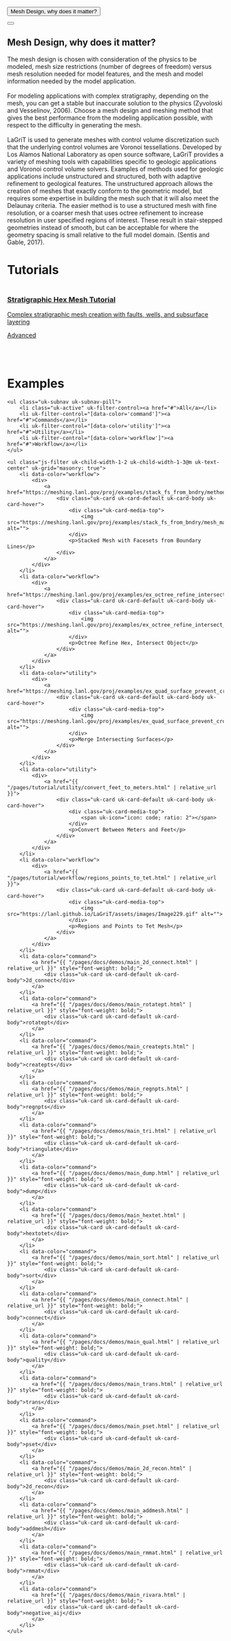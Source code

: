<!-- This is a button toggling the modal with the default close button -->
<button class="uk-button uk-button-default uk-margin-small-right" type="button" uk-toggle="target: #modal-close-default">Mesh Design, why does it matter?</button>

<!-- This is the modal with the default close button -->
<div id="modal-close-default" uk-modal>
    <div class="uk-modal-dialog uk-modal-body">
        <button class="uk-modal-close-default" type="button" uk-close></button>
        <h2 class="uk-modal-title">Mesh Design, why does it matter?</h2>
        <p>
            The mesh design is chosen with consideration of the physics to be modeled, mesh size restrictions (number of degrees of freedom)
            versus mesh resolution needed for model features, and the mesh and model information needed by the model application.
            <br/><br/>
            For modeling applications with complex stratigraphy, depending on the mesh, you can get a stable but inaccurate solution
            to the physics (Zyvoloski and Vesselinov, 2006). Choose a mesh design and meshing method that gives the best performance from
            the modeling application possible, with respect to the difficulty in generating the mesh.
            <br/><br/>
            LaGriT is used to generate meshes with control volume discretization such that the underlying control volumes are Voronoi
            tessellations. Developed by Los Alamos National Laboratory as open source software, LaGriT provides a variety of meshing
            tools with capabilities specific to geologic applications and Voronoi control volume solvers. Examples of methods used
            for geologic applications include unstructured and structured, both with adaptive refinement to geological features.
            The unstructured approach allows the creation of meshes that exactly conform to the geometric model, but
            requires some expertise in building the mesh such that it will also meet the Delaunay criteria. The easier
            method is to use a structured mesh with fine resolution, or a coarser mesh that uses octree refinement to increase
            resolution in user specified regions of interest. These result in stair-stepped  geometries instead of smooth, but can
            be acceptable for where the geometry spacing is small relative to the full model domain. (Sentis and Gable, 2017).
        </p>
    </div>
</div>

<h1 class="uk-heading-line"><span>Tutorials</span></h1>

<!-- Tutorial card -->
<div class="uk-card uk-card-default uk-grid-collapse uk-child-width-1-2@s uk-margin" uk-grid>
        <div class="uk-card-media-left uk-cover-container">
            <img src="{{ "/pages/tutorial/stratigraphy/images/19_hex_01_to_tet.png" | relative_url }}" alt="" uk-cover>
            <canvas width="600" height="400"></canvas>
        </div>
    <a href="{{ "/pages/tutorial/stratigraphy/index.html" | relative_url }}">
        <div>
            <div class="uk-card-body">
                <h3 class="uk-card-title">Stratigraphic Hex Mesh Tutorial</h3>
                <p>Complex stratigraphic mesh creation with faults, wells, and subsurface layering</p>
                <span class="uk-badge">Advanced</span>
            </div>
        </div>
    </a>
</div>
<!-- End tutorial card -->

<br/><br/>

<h1 class="uk-heading-line"><span>Examples</span></h1>

<!-- Examples grid card -->
<div uk-filter="target: .js-filter">

    <ul class="uk-subnav uk-subnav-pill">
        <li class="uk-active" uk-filter-control><a href="#">All</a></li>
        <li uk-filter-control="[data-color='command']"><a href="#">Commands</a></li>
        <li uk-filter-control="[data-color='utility']"><a href="#">Utility</a></li>
        <li uk-filter-control="[data-color='workflow']"><a href="#">Workflow</a></li>
    </ul>

    <ul class="js-filter uk-child-width-1-2 uk-child-width-1-3@m uk-text-center" uk-grid="masonry: true">
        <li data-color="workflow">
            <div>
                <a href="https://meshing.lanl.gov/proj/examples/stack_fs_from_bndry/method.html">
                    <div class="uk-card uk-card-default uk-card-body uk-card-hover">
                        <div class="uk-card-media-top">
                            <img src="https://meshing.lanl.gov/proj/examples/stack_fs_from_bndry/mesh_mat_fs5_and_fs8.png" alt="">
                        </div>
                        <p>Stacked Mesh with Facesets from Boundary Lines</p>
                    </div>
                </a>
            </div>
        </li>
        <li data-color="workflow">
            <div>
                <a href="https://meshing.lanl.gov/proj/examples/ex_octree_refine_intersect_object/index.html">
                    <div class="uk-card uk-card-default uk-card-body uk-card-hover">
                        <div class="uk-card-media-top">
                            <img src="https://meshing.lanl.gov/proj/examples/ex_octree_refine_intersect_object/tets_add_02_TN.PNG" alt="">
                        </div>
                        <p>Octree Refine Hex, Intersect Object</p>
                    </div>
                </a>
            </div>
        </li>
        <li data-color="utility">
            <div>
                <a href="https://meshing.lanl.gov/proj/examples/ex_quad_surface_prevent_crossing/index.html">
                    <div class="uk-card uk-card-default uk-card-body uk-card-hover">
                        <div class="uk-card-media-top">
                            <img src="https://meshing.lanl.gov/proj/examples/ex_quad_surface_prevent_crossing/03_output_modified_surface.png" alt="">
                        </div>
                        <p>Merge Intersecting Surfaces</p>
                    </div>
                </a>
            </div>
        </li>
        <li data-color="utility">
            <div>
                <a href="{{ "/pages/tutorial/utility/convert_feet_to_meters.html" | relative_url }}">
                    <div class="uk-card uk-card-default uk-card-body uk-card-hover">
                        <div class="uk-card-media-top">
                            <span uk-icon="icon: code; ratio: 2"></span>
                        </div>
                        <p>Convert Between Meters and Feet</p>
                    </div>
                </a>
            </div>
        </li>
        <li data-color="workflow">
            <div>
                <a href="{{ "/pages/tutorial/workflow/regions_points_to_tet.html" | relative_url }}">
                    <div class="uk-card uk-card-default uk-card-body uk-card-hover">
                        <div class="uk-card-media-top">
                            <img src="https://lanl.github.io/LaGriT/assets/images/Image229.gif" alt="">
                        </div>
                        <p>Regions and Points to Tet Mesh</p>
                    </div>
                </a>
            </div>
        </li>
        <li data-color="command">
            <a href="{{ "/pages/docs/demos/main_2d_connect.html" | relative_url }}" style="font-weight: bold;">
                <div class="uk-card uk-card-default uk-card-body">2d_connect</div>
            </a>
        </li>
        <li data-color="command">
            <a href="{{ "/pages/docs/demos/main_rotatept.html" | relative_url }}" style="font-weight: bold;">
                <div class="uk-card uk-card-default uk-card-body">rotatept</div>
            </a>
        </li>
        <li data-color="command">
            <a href="{{ "/pages/docs/demos/main_createpts.html" | relative_url }}" style="font-weight: bold;">
                <div class="uk-card uk-card-default uk-card-body">createpts</div>
            </a>
        </li>
        <li data-color="command">
            <a href="{{ "/pages/docs/demos/main_regnpts.html" | relative_url }}" style="font-weight: bold;">
                <div class="uk-card uk-card-default uk-card-body">regnpts</div>
            </a>
        </li>
        <li data-color="command">
            <a href="{{ "/pages/docs/demos/main_tri.html" | relative_url }}" style="font-weight: bold;">
                <div class="uk-card uk-card-default uk-card-body">triangulate</div>
            </a>
        </li>
        <li data-color="command">
            <a href="{{ "/pages/docs/demos/main_dump.html" | relative_url }}" style="font-weight: bold;">
                <div class="uk-card uk-card-default uk-card-body">dump</div>
            </a>
        </li>
        <li data-color="command">
            <a href="{{ "/pages/docs/demos/main_hextet.html" | relative_url }}" style="font-weight: bold;">
                <div class="uk-card uk-card-default uk-card-body">hextotet</div>
            </a>
        </li>
        <li data-color="command">
            <a href="{{ "/pages/docs/demos/main_sort.html" | relative_url }}" style="font-weight: bold;">
                <div class="uk-card uk-card-default uk-card-body">sort</div>
            </a>
        </li>
        <li data-color="command">
            <a href="{{ "/pages/docs/demos/main_connect.html" | relative_url }}" style="font-weight: bold;">
                <div class="uk-card uk-card-default uk-card-body">connect</div>
            </a>
        </li>
        <li data-color="command">
            <a href="{{ "/pages/docs/demos/main_qual.html" | relative_url }}" style="font-weight: bold;">
                <div class="uk-card uk-card-default uk-card-body">quality</div>
            </a>
        </li>
        <li data-color="command">
            <a href="{{ "/pages/docs/demos/main_trans.html" | relative_url }}" style="font-weight: bold;">
                <div class="uk-card uk-card-default uk-card-body">trans</div>
            </a>
        </li>
        <li data-color="command">
            <a href="{{ "/pages/docs/demos/main_pset.html" | relative_url }}" style="font-weight: bold;">
                <div class="uk-card uk-card-default uk-card-body">pset</div>
            </a>
        </li>
        <li data-color="command">
            <a href="{{ "/pages/docs/demos/main_2d_recon.html" | relative_url }}" style="font-weight: bold;">
                <div class="uk-card uk-card-default uk-card-body">2d_recon</div>
            </a>
        </li>
        <li data-color="command">
            <a href="{{ "/pages/docs/demos/main_addmesh.html" | relative_url }}" style="font-weight: bold;">
                <div class="uk-card uk-card-default uk-card-body">addmesh</div>
            </a>
        </li>
        <li data-color="command">
            <a href="{{ "/pages/docs/demos/main_rmmat.html" | relative_url }}" style="font-weight: bold;">
                <div class="uk-card uk-card-default uk-card-body">rmmat</div>
            </a>
        </li>
        <li data-color="command">
            <a href="{{ "/pages/docs/demos/main_rivara.html" | relative_url }}" style="font-weight: bold;">
                <div class="uk-card uk-card-default uk-card-body">negative_aij</div>
            </a>
        </li>
    </ul>
</div>
<!-- Examples demos grid -->
